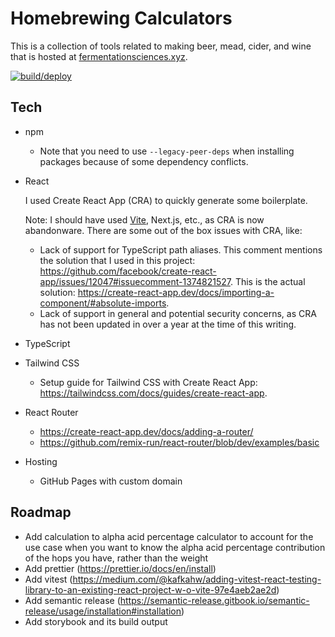 # Homebrewing Calculators

This is a collection of tools related to making beer, mead, cider, and wine that is hosted at [fermentationsciences.xyz](https://fermentationsciences.xyz).

[![build/deploy](https://github.com/tsvanharen/homebrewing-calculators/actions/workflows/deploy.yml/badge.svg)](https://github.com/tsvanharen/homebrewing-calculators/actions/workflows/deploy.yml)

## Tech

- npm
  - Note that you need to use `--legacy-peer-deps` when installing packages because of some dependency conflicts.
- React

  I used Create React App (CRA) to quickly generate some boilerplate.

  Note: I should have used [Vite](https://blog.ori.co/migrating-a-cra-project-to-vitejs), Next.js, etc., as CRA is now abandonware. There are some out of the box issues with CRA, like:

  - Lack of support for TypeScript path aliases. This comment mentions the solution that I used in this project: https://github.com/facebook/create-react-app/issues/12047#issuecomment-1374821527. This is the actual solution: https://create-react-app.dev/docs/importing-a-component/#absolute-imports.
  - Lack of support in general and potential security concerns, as CRA has not been updated in over a year at the time of this writing.

- TypeScript
- Tailwind CSS
  - Setup guide for Tailwind CSS with Create React App: https://tailwindcss.com/docs/guides/create-react-app.
- React Router
  - https://create-react-app.dev/docs/adding-a-router/
  - https://github.com/remix-run/react-router/blob/dev/examples/basic
- Hosting
  - GitHub Pages with custom domain

## Roadmap

- Add calculation to alpha acid percentage calculator to account for the use case when you want to know the alpha acid percentage contribution of the hops you have, rather than the weight
- Add prettier (https://prettier.io/docs/en/install)
- Add vitest (https://medium.com/@kafkahw/adding-vitest-react-testing-library-to-an-existing-react-project-w-o-vite-97e4aeb2ae2d)
- Add semantic release (https://semantic-release.gitbook.io/semantic-release/usage/installation#installation)
- Add storybook and its build output
